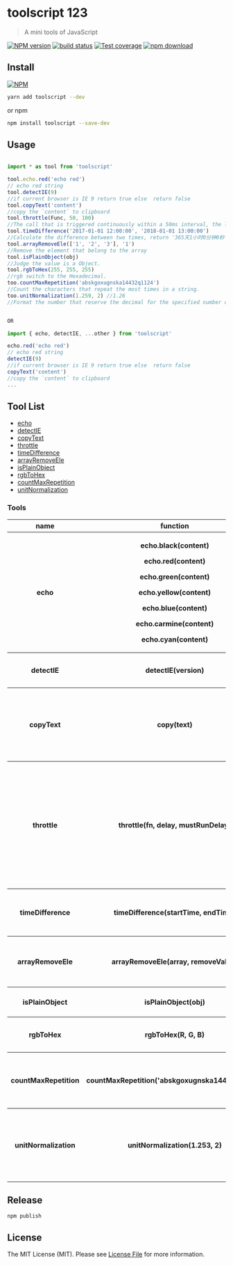 # toolscript 123

> A mini tools of JavaScript

[![NPM version][npm-image]][npm-url]
[![build status][travis-image]][travis-url]
[![Test coverage][cov-image]][cov-url]
[![npm download][download-image]][download-url]

[npm-image]: https://img.shields.io/npm/v/toolscript.svg?style=flat-square
[npm-url]: https://npmjs.org/package/toolscript
[travis-image]: https://img.shields.io/travis/node-modules/toolscript.svg?style=flat-square
[travis-url]: https://travis-ci.org/node-modules/toolscript
[cov-image]: http://codecov.io/github/node-modules/toolscript/coverage.svg?branch=master
[cov-url]: http://codecov.io/github/node-modules/toolscript?branch=master
[download-image]: https://img.shields.io/npm/dm/toolscript.svg?style=flat-square
[download-url]: https://npmjs.org/package/toolscript

## Install

[![NPM](https://nodei.co/npm/toolscript.png?downloads=true)](https://nodei.co/npm/toolscript/)

```bash
yarn add toolscript --dev
```

or npm

```bash
npm install toolscript --save-dev
```

## Usage

``` JavaScript

import * as tool from 'toolscript'

tool.echo.red('echo red')
// echo red string
tool.detectIE(9)
//if current browser is IE 9 return true else  return false
tool.copyText('content')
//copy the `content` to clipboard
tool.throttle(Func, 50, 100)
//The call that is triggered continuously within a 50ms interval, the latter call will handle the pending processing of the previous call, but at least once every 100ms
tool.timeDifference('2017-01-01 12:00:00', '2018-01-01 13:00:00')
//Calculate the difference between two times, return '365天1小时0分钟0秒'
tool.arrayRemoveEle(['1', '2', '3'], '1')
//Remove the element that belong to the array
tool.isPlainObject(obj)
//Judge the value is a Object.
tool.rgbToHex(255, 255, 255)
//rgb switch to the Hexadecimal.
too.countMaxRepetition('abskgoxugnska14432q1124')
//Count the characters that repeat the most times in a string.
too.unitNormalization(1.259, 2) //1.26
//Format the number that reserve the decimal for the specified number of digits.


OR

import { echo, detectIE, ...other } from 'toolscript'

echo.red('echo red')
// echo red string
detectIE(9)
//if current browser is IE 9 return true else  return false
copyText('content')
//copy the `content` to clipboard
...

```

## Tool List

- [echo](#echo)
- [detectIE](#detectIE)
- [copyText](#copyText)
- [throttle](#throttle)
- [timeDifference](#timeDifference)
- [arrayRemoveEle](#arrayRemoveEle)
- [isPlainObject](#isPlainObject)
- [rgbToHex](#rgbToHex)
- [countMaxRepetition](countMaxRepetition)
- [unitNormalization](unitNormalization)

### Tools

<table>
    <tr>
        <th>name</th>
        <th>function</th>
        <th>parameters</th>
        <th>description</th>
    </tr>
    <tr id="echo">
        <th>echo</th>
        <th>
          <p>echo.black(content)</p>
          <p>echo.red(content)</p>
          <p>echo.green(content)</p>
          <p>echo.yellow(content)</p>
          <p>echo.blue(content)</p>
          <p>echo.carmine(content)</p>
          <p>echo.cyan(content)</p>
        </th>
        <th>any data</th>
        <th>echo colorful information in console</th>
    </tr>
    <tr id="detectIE">
        <th>detectIE</th>
        <th>detectIE(version)</th>
        <th>
          <p><em>`int`</em></p>
          version of IE
        </th>
        <th>judge IE version</th>
    </tr>
    <tr id="copyText">
        <th>copyText</th>
        <th>copy(text)</th>
        <th>
          <p><em>string</em></p>
          the content
        </th>
        <th>copy the content to clipboard, it must be called as a direct result of user action.</th>
    </tr>
    <tr id="throttle">
        <th>throttle</th>
        <th>throttle(fn, delay, mustRunDelay)</th>
        <th>
          <p>throttle function<em>`function`</em></p>
          <p>the time that successive calls do not trigger, it's in milliseconds <em>`number`</em></p>
          <p>the time that at least once, it's in milliseconds <em>`number`</em></p>
        </th>
        <th>function throttle</th>
    </tr>
    <tr id="timeDifference">
        <th>timeDifference</th>
        <th>timeDifference(startTime, endTime)</th>
        <th>
          <p>startTimen<em>`String`</em></p>
          <p>endTime<em>`String`</em></p>
        </th>
        <th>Calculate the difference between two times</th>
    </tr>
    <tr id="arrayRemoveEle">
        <th>arrayRemoveEle</th>
        <th>arrayRemoveEle(array, removeValue)</th>
        <th>
          <p>array<em>`Array`</em></p>
          <p>removeValue<em>`Element type`</em></p>
        </th>
        <th>Remove the element that belong to the array</th>
    </tr>
    <tr id="isPlainObject">
        <th>isPlainObject</th>
        <th>isPlainObject(obj)</th>
        <th>
          <p>any data</p>
        </th>
        <th>Judge the value is a Object</th>
    </tr>
    <tr id="rgbToHex">
        <th>rgbToHex</th>
        <th>rgbToHex(R, G, B)</th>
        <th>
          <p>the rgb value<em>`number`</em></p>
        </th>
        <th>rgb switch to the Hexadecimal</th>
    </tr>
    <tr id="countMaxRepetition">
        <th>countMaxRepetition</th>
        <th>countMaxRepetition('abskgoxugnska14432q1124')</th>
        <th>
          <p><em>`string`</em></p>
        </th>
        <th>Count the characters that repeat the most times in a string.</th>
    </tr>
    <tr id="unitNormalization">
        <th>unitNormalization</th>
        <th>unitNormalization(1.253, 2)</th>
        <th>
          <p><em>`number`</em></p>
          <p><em>`int`</em></p>
        </th>
        <th>Format the number that reserve the decimal for the specified number of digits.</th>
    </tr>
</table>

## Release

``` shell
npm publish
```



## License

The MIT License (MIT). Please see [License File](LICENSE.md) for more information.

